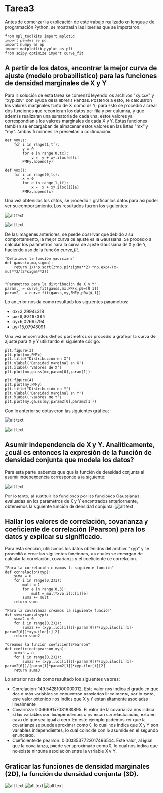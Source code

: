 # Tarea3
Antes de comenzar la explicación de este trabajo realizado en lenguaje de programación Python, se mostrarán las librerias que se importaron.
```
from mpl_toolkits import mplot3d
import pandas as pd
import numpy as np
import matplotlib.pyplot as plt
from scipy.optimize import curve_fit
```

## A partir de los datos, encontrar la mejor curva de ajuste (modelo probabilístico) para las funciones de densidad marginales de X y Y

Para la solución de esta tarea se comenzó leyendo los archivos "xy.csv" y "xyp.csv" con ayuda de la libreria Pandas. Posterior a esto, se calcularon los valores marginales tanto de X, como de Y; para esto se procedió a crear dos funciones que recorrieran los datos por fila y por culumna, y que además realizaran una sumatoria de cada una, estos valores ya correspondian a los valores marginales de cada X y Y. Estas funciones también se encargaban de almacenar estos valores en las listas "mx" y "my". Ambas funciones se presentan a continuación.

```
def vmy():
    for i in range(1,tf):  
        y = 0
        for e in range(0,tc):
            y =  y + xy.iloc[e][i]
        PMFy.append(y)

def vmx():
    for i in range(0,tc):  
        x = 0
        for e in range(1,tf):
            x =  x + xy.iloc[i][e]
        PMFx.append(x)
```

Una vez obtenidos los datos, se procedió a gráficar los datos para así poder ver su comportamiento. Los resultados fueron los siguientes:

![alt text](https://github.com/luisgm98/Tarea3/blob/master/PMFx.png)

![alt text](https://github.com/luisgm98/Tarea3/blob/master/PMFy.png)

De las imagenes anteriores, se puede observar que debido a su comportamiento, la mejor curva de ajuste es la Gaussiana. Se procedió a calcular los parámetros para la curva de ajuste Gaussiana de X y de Y, haciendo uso de la función _curve_fit_.

```
"Definimos la función gaussiana"
def gauss(x,mu,sigma):
    return 1/(np.sqrt(2*np.pi*sigma**2))*np.exp(-(x-mu)**2/(2*sigma**2))
    

"Parametros para la distribución de X y Y"
param,_ = curve_fit(gauss,mx,PMFx,p0=[0,1])
param2,_ = curve_fit(gauss,my,PMFy,p0=[0,1])
```

Lo anterior nos da como resultado los siguientes parametros:
- σx=3,29944318
- μx=9,90484384
- σy=6,02693794
- μy=15,07946091

Una vez encontrados dichos parámetros se procedió a gráficar la curva de ajuste para X y Y utilizando el siguiente código:

```
plt.figure(3)
plt.plot(mx,PMFx)
plt.title("Distribución en X")
plt.ylabel('Densidad marginal en X')
plt.xlabel('Valores de X')
plt.plot(mx,gauss(mx,param[0],param[1]))

plt.figure(4)
plt.plot(my,PMFy)
plt.title("Distribución en Y")
plt.ylabel('Densidad marginal en Y')
plt.xlabel('Valores de Y')
plt.plot(my,gauss(my,param2[0],param2[1]))
```

Con lo anterior se obtuvieron las siguientes gráficas:

![alt text](https://github.com/luisgm98/Tarea3/blob/master/AjusteX.png)

![alt text](https://github.com/luisgm98/Tarea3/blob/master/AjusteY.png)


##  Asumir independencia de X y Y. Analíticamente, ¿cuál es entonces la expresión de la función de densidad conjunta que modela los datos?

Para esta parte, sabemos que que la función de densidad conjunta al asumir independencia corresponde a la siguiente: 

![alt text](https://github.com/luisgm98/Tarea3/blob/master/densidadconj.PNG)

Por lo tanto, al sustituir las funciones por las funciones Gaussianas evaluadas en los parametros de X y Y encontrados anteriormente, obtenemos la siguiente función de densidad conjunta:
![alt text](https://github.com/luisgm98/Tarea3/blob/master/densidadconjunta.PNG)

##  Hallar los valores de correlación, covarianza y coeficiente de correlación (Pearson) para los datos y explicar su significado.

Para esta sección, utilizamos los datos obtenidos del archivo "xyp" y se procedió a crear las siguientes funciones, las cuales se encargan de calcular la correlación, covarianza y el coeficiente de correlación.
```
"Para la correlación creamos la siguiente función"
def correlacion(xyp):
    suma = 0
    for i in range(0,231):
        mult = 1
        for e in range(0,3):
            mult = mult*xyp.iloc[i][e]  
        suma += mult
    return suma
  
"Para la covarianza creamos la siguiente función"
def covarianza(xyp):
    suma2 = 0
    for i in range(0,231):
        suma2 += (xyp.iloc[i][0]-param[0])*(xyp.iloc[i][1]-param2[0])*xyp.iloc[i][2]        
    return suma2

"Creamos la función coeficientePearson"
def coeficientepearson(xyp):
    suma3 = 0
    for i in range(0,231):
        suma3 += (xyp.iloc[i][0]-param[0])*(xyp.iloc[i][1]-param2[0])/(param[1]*param2[1])*xyp.iloc[i][2]
    return suma3
```
Lo anterior nos da como resultado los siguientes valores:
- Correlacion: 149.54281000000012. Este valor nos indica el grado en que dos o más variables se encuentran asociadas linealmente, por lo tanto, este valor obtenido nos indica que X y Y estan altamente asociadas linealmente.
- Covarinza: 0.06669157081830895. El valor de la covarianza nos indica si las variables son independientes o no estan correlacionadas, esto en caso de que sea igual a cero. En este ejemplo podemos ver que la covarianza se puede aproximar como 0, lo cual nos indica que X y Y son variables independientes, lo cual coincide con lo asumido en el segundo enunciado.
- Coeficiente de pearson: 0.0033537723017496544. Este valor, al igual que la covarianza, puede ser aproximado como 0, lo cual nos indica que no existe ninguna asociación entre la variable X y Y.

##  Graficar las funciones de densidad marginales (2D), la función de densidad conjunta (3D).

![alt text](https://github.com/luisgm98/Tarea3/blob/master/denx.png)
![alt text](https://github.com/luisgm98/Tarea3/blob/master/deny.png)
![alt text](https://github.com/luisgm98/Tarea3/blob/master/densidadconjuntagrafica.png)

